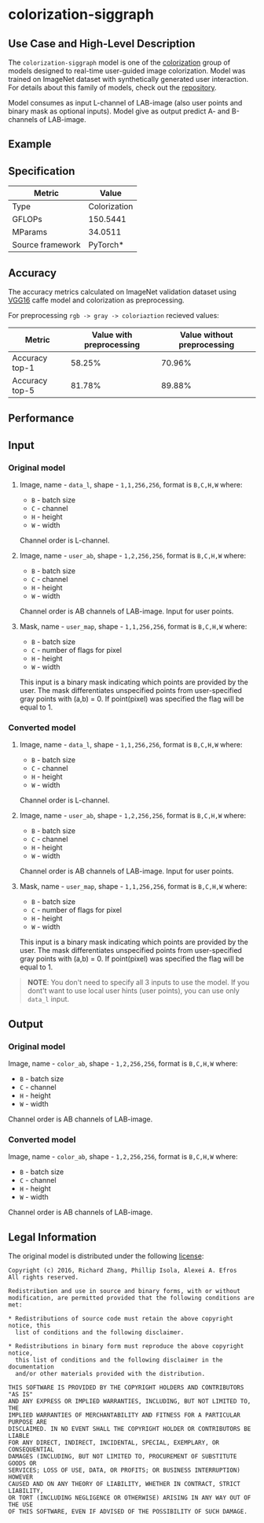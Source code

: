 # colorization-siggraph

## Use Case and High-Level Description

The `colorization-siggraph` model is one of the [colorization](https://arxiv.org/abs/1705.02999)
group of models designed to real-time user-guided image colorization. Model was trained on ImageNet dataset with synthetically generated user interaction.
For details about this family of models, check out the [repository](https://github.com/richzhang/colorization).

Model consumes as input L-channel of LAB-image (also user points and binary mask as optional inputs).
Model give as output predict A- and B-channels of LAB-image.

## Example

## Specification

| Metric            | Value         |
|-------------------|---------------|
| Type              | Colorization  |
| GFLOPs            | 150.5441      |
| MParams           | 34.0511       |
| Source framework  | PyTorch\*     |

## Accuracy

The accuracy metrics calculated on ImageNet
validation dataset using [VGG16](https://arxiv.org/abs/1409.1556) caffe
model and colorization as preprocessing.

For preprocessing `rgb -> gray -> coloriaztion` recieved values:

| Metric         | Value with preprocessing   | Value without preprocessing |
|----------------|----------------------------|-----------------------------|
| Accuracy top-1 |                     58.25% |                      70.96% |
| Accuracy top-5 |                     81.78% |                      89.88% |

## Performance

## Input

### Original model

1. Image, name - `data_l`,  shape - `1,1,256,256`, format is `B,C,H,W` where:

   - `B` - batch size
   - `C` - channel
   - `H` - height
   - `W` - width

   Channel order is L-channel.

2. Image, name - `user_ab`,  shape - `1,2,256,256`, format is `B,C,H,W` where:

   - `B` - batch size
   - `C` - channel
   - `H` - height
   - `W` - width

   Channel order is AB channels of LAB-image. Input for user points.

3. Mask, name - `user_map`,  shape - `1,1,256,256`, format is `B,C,H,W` where:

   - `B` - batch size
   - `C` - number of flags for pixel
   - `H` - height
   - `W` - width

   This input is  a binary mask indicating which points are
   provided by the user. The mask differentiates unspecified points
   from user-specified gray points with (a,b) = 0.
   If point(pixel) was specified the flag will be equal to 1.

### Converted model

1. Image, name - `data_l`,  shape - `1,1,256,256`, format is `B,C,H,W` where:

   - `B` - batch size
   - `C` - channel
   - `H` - height
   - `W` - width

   Channel order is L-channel.

2. Image, name - `user_ab`,  shape - `1,2,256,256`, format is `B,C,H,W` where:

   - `B` - batch size
   - `C` - channel
   - `H` - height
   - `W` - width

   Channel order is AB channels of LAB-image. Input for user points.

3. Mask, name - `user_map`,  shape - `1,1,256,256`, format is `B,C,H,W` where:

   - `B` - batch size
   - `C` - number of flags for pixel
   - `H` - height
   - `W` - width

   This input is  a binary mask indicating which points are
   provided by the user. The mask differentiates unspecified points
   from user-specified gray points with (a,b) = 0.
   If point(pixel) was specified the flag will be equal to 1.

> **NOTE**: You don't need to specify all 3 inputs to use the model. If you dont't want to use local user hints (user points), you can use only `data_l` input.

## Output

### Original model

Image, name - `color_ab`,  shape - `1,2,256,256`, format is `B,C,H,W` where:

- `B` - batch size
- `C` - channel
- `H` - height
- `W` - width

Channel order is AB channels of LAB-image.

### Converted model

Image, name - `color_ab`,  shape - `1,2,256,256`, format is `B,C,H,W` where:

- `B` - batch size
- `C` - channel
- `H` - height
- `W` - width

Channel order is AB channels of LAB-image.

## Legal Information
The original model is distributed under the following
[license](https://raw.githubusercontent.com/richzhang/colorization/master/LICENSE):

```
Copyright (c) 2016, Richard Zhang, Phillip Isola, Alexei A. Efros
All rights reserved.

Redistribution and use in source and binary forms, with or without
modification, are permitted provided that the following conditions are met:

* Redistributions of source code must retain the above copyright notice, this
  list of conditions and the following disclaimer.

* Redistributions in binary form must reproduce the above copyright notice,
  this list of conditions and the following disclaimer in the documentation
  and/or other materials provided with the distribution.

THIS SOFTWARE IS PROVIDED BY THE COPYRIGHT HOLDERS AND CONTRIBUTORS "AS IS"
AND ANY EXPRESS OR IMPLIED WARRANTIES, INCLUDING, BUT NOT LIMITED TO, THE
IMPLIED WARRANTIES OF MERCHANTABILITY AND FITNESS FOR A PARTICULAR PURPOSE ARE
DISCLAIMED. IN NO EVENT SHALL THE COPYRIGHT HOLDER OR CONTRIBUTORS BE LIABLE
FOR ANY DIRECT, INDIRECT, INCIDENTAL, SPECIAL, EXEMPLARY, OR CONSEQUENTIAL
DAMAGES (INCLUDING, BUT NOT LIMITED TO, PROCUREMENT OF SUBSTITUTE GOODS OR
SERVICES; LOSS OF USE, DATA, OR PROFITS; OR BUSINESS INTERRUPTION) HOWEVER
CAUSED AND ON ANY THEORY OF LIABILITY, WHETHER IN CONTRACT, STRICT LIABILITY,
OR TORT (INCLUDING NEGLIGENCE OR OTHERWISE) ARISING IN ANY WAY OUT OF THE USE
OF THIS SOFTWARE, EVEN IF ADVISED OF THE POSSIBILITY OF SUCH DAMAGE.
```

